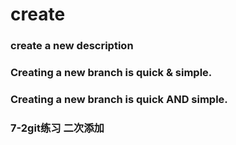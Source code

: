 # create

### create a new description

### Creating a new branch is quick & simple.

### Creating a new branch is quick AND simple.

### 7-2git练习 二次添加
